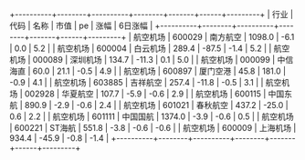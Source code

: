 +----------+--------+----------+--------+-------+------+---------+
|   行业   |  代码  |   名称   |  市值  |  pe   | 涨幅 | 6日涨幅 |
+----------+--------+----------+--------+-------+------+---------+
| 航空机场 | 600029 | 南方航空 | 1098.0 | -6.1  | 0.0  |   5.2   |
| 航空机场 | 600004 | 白云机场 | 289.4  | -87.5 | -1.4 |   5.2   |
| 航空机场 | 000089 | 深圳机场 | 134.7  | -11.3 | 0.1  |   5.0   |
| 航空机场 | 000099 | 中信海直 |  60.0  | 21.1  | -0.5 |   4.9   |
| 航空机场 | 600897 | 厦门空港 |  45.8  | 181.0 | -0.9 |   4.1   |
| 航空机场 | 603885 | 吉祥航空 | 257.4  | -11.8 | -0.5 |   3.1   |
| 航空机场 | 002928 | 华夏航空 | 107.7  | -5.9  | -0.6 |   2.9   |
| 航空机场 | 600115 | 中国东航 | 890.9  | -2.9  | -0.6 |   2.4   |
| 航空机场 | 601021 | 春秋航空 | 437.2  | -25.0 | 0.6  |   2.2   |
| 航空机场 | 601111 | 中国国航 | 1374.0 | -3.9  | -0.6 |   0.5   |
| 航空机场 | 600221 |  ST海航  | 551.8  | -3.8  | -0.6 |  -0.6   |
| 航空机场 | 600009 | 上海机场 | 934.4  | -45.9 | -0.8 |  -1.4   |
+----------+--------+----------+--------+-------+------+---------+
